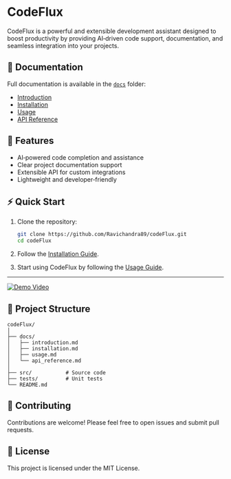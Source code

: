 # CodeFlux

CodeFlux is a powerful and extensible development assistant designed to boost productivity by providing AI‑driven code support, documentation, and seamless integration into your projects.

## 📖 Documentation

Full documentation is available in the [`docs`](./docs) folder:

- [Introduction](./docs/introduction.md)
- [Installation](./docs/installation.md)
- [Usage](./docs/usage.md)
- [API Reference](./docs/api_reference.md)

## 🚀 Features

- AI‑powered code completion and assistance
- Clear project documentation support
- Extensible API for custom integrations
- Lightweight and developer‑friendly

## ⚡ Quick Start

1. Clone the repository:
   ```bash
   git clone https://github.com/Ravichandra89/codeFlux.git
   cd codeFlux
   ```

2. Follow the [Installation Guide](./docs/installation.md).

3. Start using CodeFlux by following the [Usage Guide](./docs/usage.md).

---
[![Demo Video](https://img.youtube.com/vi/kkqzKUVUoEs/maxresdefault.jpg)](https://youtu.be/kkqzKUVUoEs)



## 📂 Project Structure

```
codeFlux/
│
├── docs/
│   ├── introduction.md
│   ├── installation.md
│   ├── usage.md
│   └── api_reference.md
│
├── src/           # Source code
├── tests/         # Unit tests
└── README.md
```

## 🤝 Contributing

Contributions are welcome! Please feel free to open issues and submit pull requests.

## 📜 License

This project is licensed under the MIT License.
